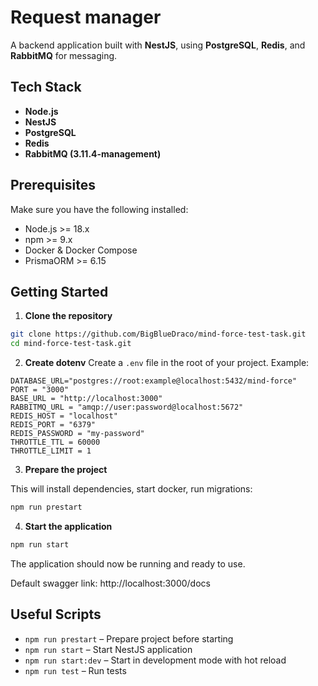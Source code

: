 # Request manager

A backend application built with **NestJS**, using **PostgreSQL**, **Redis**, and **RabbitMQ** for messaging.

## Tech Stack

- **Node.js**
- **NestJS**
- **PostgreSQL**
- **Redis**
- **RabbitMQ (3.11.4-management)**

## Prerequisites

Make sure you have the following installed:

- Node.js >= 18.x
- npm >= 9.x
- Docker & Docker Compose
- PrismaORM >= 6.15

## Getting Started

1. **Clone the repository**

```bash
git clone https://github.com/BigBlueDraco/mind-force-test-task.git
cd mind-force-test-task.git
```

2. **Create dotenv**
   Create a `.env` file in the root of your project. Example:

```env
DATABASE_URL="postgres://root:example@localhost:5432/mind-force"
PORT = "3000"
BASE_URL = "http://localhost:3000"
RABBITMQ_URL = "amqp://user:password@localhost:5672"
REDIS_HOST = "localhost"
REDIS_PORT = "6379"
REDIS_PASSWORD = "my-password"
THROTTLE_TTL = 60000
THROTTLE_LIMIT = 1
```

3. **Prepare the project**

This will install dependencies, start docker, run migrations:

```bash
npm run prestart
```

4. **Start the application**

```bash
npm run start
```

The application should now be running and ready to use.

Default swagger link: http://localhost:3000/docs

## Useful Scripts

- `npm run prestart` – Prepare project before starting
- `npm run start` – Start NestJS application
- `npm run start:dev` – Start in development mode with hot reload
- `npm run test` – Run tests

